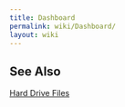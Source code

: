 ```yaml
---
title: Dashboard
permalink: wiki/Dashboard/
layout: wiki
---
```


See Also
--------

[Hard Drive Files](/wiki/Hard_Drive_Files "wikilink")
